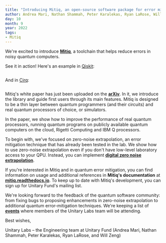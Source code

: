 ```yaml
---
title: "Introducing Mitiq, an open-source software package for error mitigation on noisy quantum computers"
author: Andrea Mari, Nathan Shammah, Peter Karalekas, Ryan LaRose, Will Zeng
day: 10
month: 9
year: 2022
tags: 
- Mitiq
---
```


We're excited to introduce [**Mitiq**](https://www.github.com/unitaryfoundation/mitiq), a toolchain that helps reduce errors in noisy quantum computers.

See it in action! Here's an example in [Qiskit](http://qiskit.org/):

<div style="text-align: center;">
    <img src="https://res.cloudinary.com/dcz4ywuer/image/upload/v1690841822/th29qkobjwjod2wpc7wk.png" alt="" />
</div>

And in [Cirq](https://cirq.readthedocs.io/en/stable/):

<div style="text-align: center;">
    <img src="https://res.cloudinary.com/dcz4ywuer/image/upload/v1690841822/hkhrlzvdesovw8yasmwx.png" alt="" />
</div>

Mitiq's white paper has just been uploaded on the [**arXiv**](https://arxiv.org/abs/2009.04417). In it, we introduce the library and guide first users through its main features. Mitiq is designed to be a thin layer between quantum programmers (and their circuits) and real quantum processors of choice, or simulators.

In the paper, we show how to improve the performance of real quantum processors, running quantum programs on publicly available quantum computers on the cloud, Rigetti Computing and IBM Q processors.

To begin with, we've focused on zero-noise extrapolation, an error mitigation technique that has already been tested in the lab. We show how to use zero-noise extrapolation even if you don't have low-level laboratory access to your QPU. Instead, you can implement [**digital zero noise extrapolation**](https://arxiv.org/abs/2005.10921).

If you're interested in Mitiq and in quantum error mitigation, you can find information on usage and additional references in **Mitiq's documentation** at [**mitiq.readthedocs.io**](https://mitiq.readthedocs.io/en/stable/). To keep up to date with Mitiq's development, you can sign up for Unitary Fund's mailing list.

We're looking forward to the feedback of the quantum software community: from fixing bugs to proposing enhancements in zero-noise extrapolation to additional quantum error-mitigation techniques. We're keeping a list of [**events**](https://github.com/unitaryfoundation/mitiq/wiki/Mitiq-Talks-and-Events) where members of the Unitary Labs team will be attending.

Best wishes,

Unitary Labs – the Engineering team at Unitary Fund (Andrea Mari, Nathan Shammah, Peter Karalekas, Ryan LaRose, and Will Zeng)
